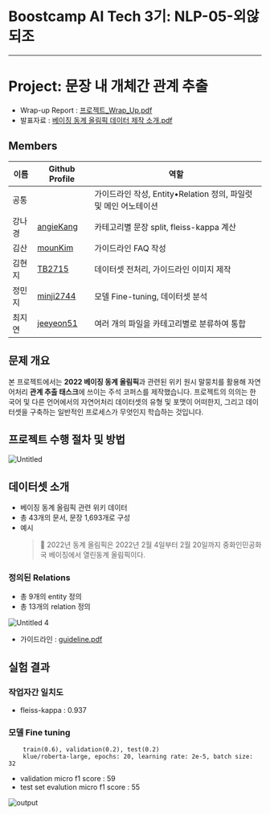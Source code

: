 # Boostcamp AI Tech 3기: NLP-05-외않되조

---

# Project: 문장 내 개체간 관계 추출

- Wrap-up Report : [프로젝트_Wrap_Up.pdf](https://github.com/boostcampaitech3/level2-data-annotation_nlp-level2-nlp-05/files/8549846/_Wrap_Up.pdf)
- 발표자료 : [베이징 동계 올림픽 데이터 제작 소개.pdf](https://github.com/boostcampaitech3/level2-data-annotation_nlp-level2-nlp-05/files/8549847/default.pdf)

## Members

| 이름      | Github Profile | 역할 |
| ---       | --- | --- |
| 공통      |     | 가이드라인 작성, Entity•Relation 정의, 파일럿 및 메인 어노테이션 |
| 강나경    | [angieKang](https://github.com/angieKang) | 카테고리별 문장 split, fleiss-kappa 계산 |
| 김산      | [mounKim](https://github.com/mounKim) | 가이드라인 FAQ 작성 |
| 김현지    | [TB2715](https://github.com/TB2715) | 데이터셋 전처리, 가이드라인 이미지 제작  |
| 정민지    | [minji2744](https://github.com/minji2744) | 모델 Fine-tuning, 데이터셋 분석 |
| 최지연    | [jeeyeon51](https://github.com/jeeyeon51) | 여러 개의 파일을 카테고리별로 분류하여 통합 |

## 문제 개요

본 프로젝트에서는 **2022 베이징 동계 올림픽**과 관련된 위키 원시 말뭉치를 활용해 자연어처리 **관계 추출 태스크**에 쓰이는 주석 코퍼스를 제작했습니다. 프로젝트의 의의는 한국어 및 다른 언어에서의 자연어처리 데이터셋의 유형 및 포맷이 어떠한지, 그리고 데이터셋을 구축하는 일반적인 프로세스가 무엇인지 학습하는 것입니다.

## 프로젝트 수행 절차 및 방법

![Untitled](https://user-images.githubusercontent.com/59854630/164980684-c9111310-34f2-431b-b027-238033d2d7cb.png)


## 데이터셋 소개

- 베이징 동계 올림픽 관련 위키 데이터
- 총 43개의 문서, 문장 1,693개로 구성
- 예시
    > 🏅 2022년 동계 올림픽은 2022년 2월 4일부터 2월 20일까지 중화인민공화국 베이징에서 열린동계 올림픽이다.
    

### 정의된 Relations
- 총 9개의 entity 정의
- 총 13개의 relation 정의

![Untitled 4](https://user-images.githubusercontent.com/59854630/164980916-d76f7b4b-865a-41f7-84bf-d73d8da7d406.png)


- 가이드라인 : [guideline.pdf](https://github.com/boostcampaitech3/level2-data-annotation_nlp-level2-nlp-05/files/8549876/05_guideline.pdf)


## 실험 결과

### 작업자간 일치도
- fleiss-kappa : 0.937

### 모델 Fine tuning

```
    train(0.6), validation(0.2), test(0.2)
    klue/roberta-large, epochs: 20, learning rate: 2e-5, batch size: 32
```

-  validation micro f1 score : 59
-  test set evalution micro f1 score : 55

![output](https://user-images.githubusercontent.com/59854630/164981173-401258ba-554a-41ad-a5e1-32721f7ace60.png)
